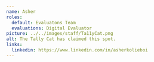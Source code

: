 ```yaml
---
name: Asher
roles:
  default: Evaluatons Team
  evaluations: Digital Evaluator
picture: ../../images/staff/Ta11yCat.png
alt: The Tally Cat has claimed this spot.
links:
  linkedin: https://www.linkedin.com/in/asherkolieboi
---
```

